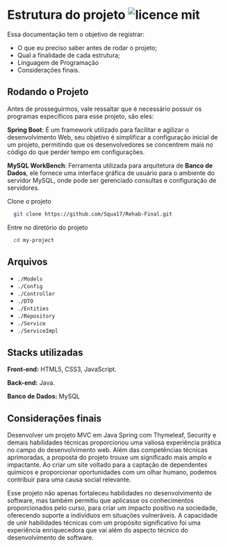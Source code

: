 
# Estrutura do projeto ![licence mit](https://img.shields.io/badge/licence-MIT-blue.svg)

Essa documentação tem o objetivo de registrar:

* O que eu preciso saber antes de rodar o projeto;
* Qual a finalidade de cada estrutura;
* Linguagem de Programação
* Considerações finais.




## Rodando o Projeto

Antes de prosseguirmos, vale ressaltar que é necessário possuir os programas específicos para esse projeto, são eles:

**Spring Boot**: É um framework utilizado para facilitar e agilizar o desenvolvimento Web, seu objetivo é simplificar a configuração inicial de um projeto, permitindo que os desenvolvedores se concentrem mais no código do que perder tempo em configurações.

**MySQL WorkBench**: Ferramenta utilizada para arquitetura de **Banco de Dados**, ele fornece uma interface gráfica de usuário para o ambiente do servidor MySQL, onde pode ser gerenciado consultas e configuração de servidores. 
    
Clone o projeto

```bash
  git clone https://github.com/Squa17/Rehab-Final.git
```

Entre no diretório do projeto

```bash
  cd my-project
```

## Arquivos

* `./Models `
* `./Config `
* `./Controller `
* `./DTO `
* `./Entities `
* `./Repository`
* `./Service `
* `./ServiceImpl `


## Stacks utilizadas

**Front-end:** HTML5, CSS3, JavaScript.

**Back-end:** Java.

**Banco de Dados:** MySQL 


## Considerações finais

Desenvolver um projeto MVC em Java Spring com Thymeleaf, Security e demais habilidades técnicas proporcionou uma valiosa experiência prática no campo do desenvolvimento web. Além das competências técnicas aprimoradas, a proposta do projeto trouxe um significado mais amplo e impactante. Ao criar um site voltado para a captação de dependentes químicos e proporcionar oportunidades com um olhar humano, podemos contribuir para uma causa social relevante.

Esse projeto não apenas fortaleceu habilidades no desenvolvimento de software, mas também permitiu que aplicasse os conhecimentos proporcionados pelo curso, para criar um impacto positivo na sociedade, oferecendo suporte a indivíduos em situações vulneráveis. A capacidade de unir habilidades técnicas com um propósito significativo foi uma experiência enriquecedora que vai além do aspecto técnico do desenvolvimento de software.

